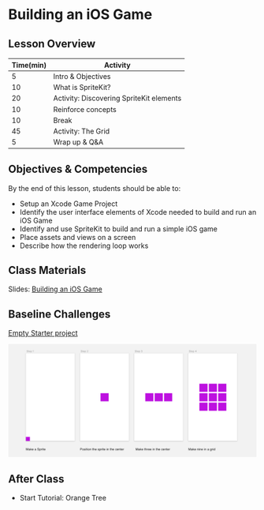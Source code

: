 # Building an iOS Game

## Lesson Overview

| **Time(min)** | **Activity**                             |
| ------------- | ---------------------------              |
| 5             | Intro & Objectives                       |
| 10            | What is SpriteKit?                       |
| 20            | Activity: Discovering SpriteKit elements |
| 10            | Reinforce concepts                       |
| 10            | Break                                    |
| 45            | Activity: The Grid                       |
| 5             | Wrap up & Q&A                            |

## Objectives & Competencies
By the end of this lesson, students should be able to:

- Setup an Xcode Game Project
- Identify the user interface elements of Xcode needed to build and run an iOS Game
- Identify and use SpriteKit to build and run a simple iOS game
- Place assets and views on a screen
- Describe how the rendering loop works

## Class Materials

Slides: [Building an iOS Game](https://docs.google.com/presentation/d/17AR52Hkqp1Lid4BohnvcHnZJ5cK3w1j7yusMJQkaRKI/edit?usp=sharing)

## Baseline Challenges

[Empty Starter project](https://github.com/Product-College-Labs/Game-Starter-Empty/tree/master)

![The Grid](assets/thegrid.png)

## After Class
- Start Tutorial: Orange Tree
